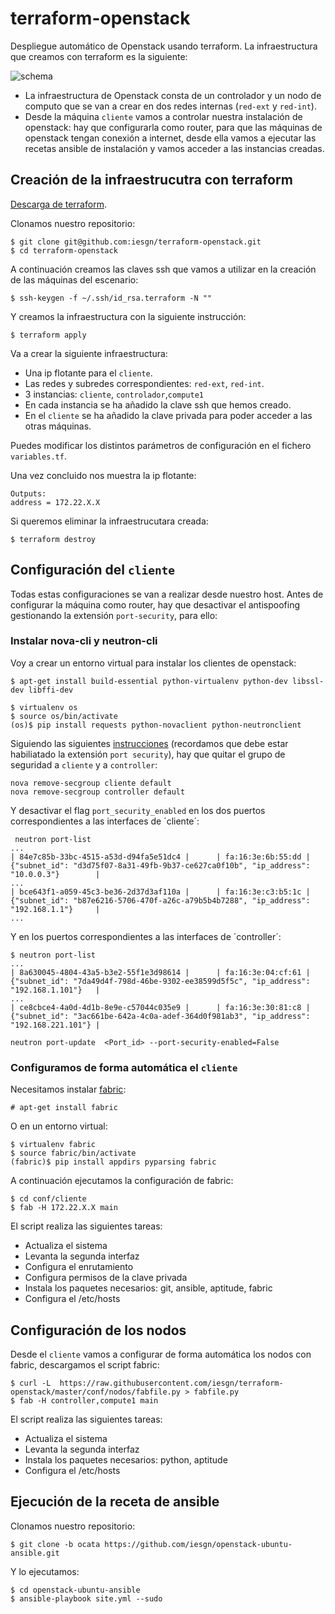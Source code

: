 # terraform-openstack

Despliegue automático de Openstack usando terraform. La infraestructura que creamos con terraform es la siguiente:

![schema](https://github.com/iesgn/terraform-openstack/raw/master/img/tos.png)

* La infraestructura de Openstack consta de un controlador y un nodo de computo que se van a crear en dos redes internas (`red-ext` y `red-int`).
* Desde la máquina `cliente` vamos a controlar nuestra instalación de openstack: hay que configurarla como router, para que las máquinas de openstack tengan conexión a internet, desde ella vamos a ejecutar las recetas ansible de instalación y vamos acceder a las instancias creadas.

## Creación de la infraestrucutra con terraform

[Descarga de terraform](https://www.terraform.io/downloads.html).

Clonamos nuestro repositorio:

	$ git clone git@github.com:iesgn/terraform-openstack.git
	$ cd terraform-openstack

A continuación creamos las claves ssh que vamos a utilizar en la creación de las máquinas del escenario:

	$ ssh-keygen -f ~/.ssh/id_rsa.terraform -N ""

Y creamos la infraestructura con la siguiente instrucción:

	$ terraform apply

Va a crear la siguiente infraestructura:

* Una ip flotante para el `cliente`.
* Las redes y subredes correspondientes: `red-ext`, `red-int`.
* 3 instancias: `cliente`, `controlador`,`compute1`
* En cada instancia se ha añadido la clave ssh que hemos creado.
* En el `cliente` se ha añadido la clave privada para poder acceder a las otras máquinas.

Puedes modificar los distintos parámetros de configuración en el fichero `variables.tf`.

Una vez concluido nos muestra la ip flotante:

	Outputs:
	address = 172.22.X.X

Si queremos eliminar la infraestrucutara creada:

	$ terraform destroy

## Configuración del `cliente` 

Todas estas configuraciones se van a realizar desde nuestro host. Antes de configurar la máquina como router, hay que desactivar el antispoofing gestionando la extensión `port-security`, para ello:

### Instalar nova-cli y neutron-cli

Voy a crear un entorno virtual para instalar los clientes de openstack:

	$ apt-get install build-essential python-virtualenv python-dev libssl-dev libffi-dev

	$ virtualenv os
	$ source os/bin/activate
	(os)$ pip install requests python-novaclient python-neutronclient

Siguiendo las siguientes [instrucciones](https://wiki.openstack.org/wiki/Neutron/ML2PortSecurityExtensionDriver) (recordamos que debe estar habiliatado la extensión `port security`), hay que quitar el grupo de seguridad a `cliente` y a `controller`:

	nova remove-secgroup cliente default
	nova remove-secgroup controller default


Y desactivar el flag `port_security_enabled` en los dos puertos correspondientes a las interfaces de ´cliente´:

	 neutron port-list
	...
	| 84e7c85b-33bc-4515-a53d-d94fa5e51dc4 |      | fa:16:3e:6b:55:dd | {"subnet_id": "d3d75f07-8a31-49fb-9b37-ce627ca0f10b", "ip_address": "10.0.0.3"}        |
	...
	| bce643f1-a059-45c3-be36-2d37d3af110a |      | fa:16:3e:c3:b5:1c | {"subnet_id": "b87e6216-5706-470f-a26c-a79b5b4b7288", "ip_address": "192.168.1.1"}     |
	...


Y en los puertos correspondientes a las interfaces de ´controller´:

	$ neutron port-list
	...
	| 8a630045-4804-43a5-b3e2-55f1e3d98614 |      | fa:16:3e:04:cf:61 | {"subnet_id": "7da49d4f-798d-46be-9302-ee38599d5f5c", "ip_address": "192.168.1.101"}   |
	...
	| ce8cbce4-4a0d-4d1b-8e9e-c57044c035e9 |      | fa:16:3e:30:81:c8 | {"subnet_id": "3ac661be-642a-4c0a-adef-364d0f981ab3", "ip_address": "192.168.221.101"} |
	
	neutron port-update  <Port_id> --port-security-enabled=False


### Configuramos de forma automática el `cliente`

Necesitamos instalar [fabric](http://www.fabfile.org/):

	# apt-get install fabric

O en un entorno virtual:

	$ virtualenv fabric
	$ source fabric/bin/activate
	(fabric)$ pip install appdirs pyparsing fabric  

A continuación ejecutamos la configuración de fabric:

	$ cd conf/cliente
	$ fab -H 172.22.X.X main

El script realiza las siguientes tareas:

* Actualiza el sistema
* Levanta la segunda interfaz
* Configura el enrutamiento 
* Configura permisos de la clave privada
* Instala los paquetes necesarios: git, ansible, aptitude, fabric
* Configura el /etc/hosts

## Configuración de los nodos

Desde el `cliente`  vamos a configurar de forma automática los nodos con fabric, descargamos el script fabric:

	$ curl -L  https://raw.githubusercontent.com/iesgn/terraform-openstack/master/conf/nodos/fabfile.py > fabfile.py
	$ fab -H controller,compute1 main

El script realiza las siguientes tareas:

* Actualiza el sistema
* Levanta la segunda interfaz
* Instala los paquetes necesarios: python, aptitude
* Configura el /etc/hosts

## Ejecución de la receta de ansible

Clonamos nuestro repositorio:

	$ git clone -b ocata https://github.com/iesgn/openstack-ubuntu-ansible.git
	
Y lo ejecutamos:

	$ cd openstack-ubuntu-ansible
	$ ansible-playbook site.yml --sudo